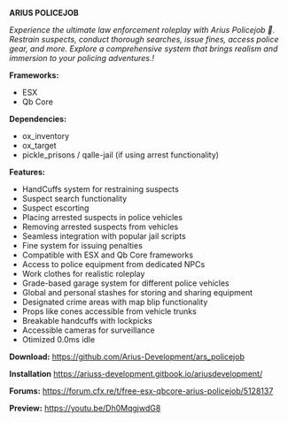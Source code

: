  **ARIUS POLICEJOB**

*Experience the ultimate law enforcement roleplay with Arius Policejob 👮. Restrain suspects, conduct thorough searches, issue fines, access police gear, and more. Explore a comprehensive system that brings realism and immersion to your policing adventures.!*

 **Frameworks:**
- ESX
 - Qb Core
 
 **Dependencies:**
 - ox_inventory
 - ox_target
 - pickle_prisons / qalle-jail (if using arrest functionality)

 **Features:**
 - HandCuffs system for restraining suspects
 - Suspect search functionality
 - Suspect escorting
 - Placing arrested suspects in police vehicles
 - Removing arrested suspects from vehicles
 - Seamless integration with popular jail scripts
 - Fine system for issuing penalties
 - Compatible with ESX and Qb Core frameworks
 - Access to police equipment from dedicated NPCs
 - Work clothes for realistic roleplay
 - Grade-based garage system for different police vehicles
 - Global and personal stashes for storing and sharing equipment
 - Designated crime areas with map blip functionality
 - Props like cones accessible from vehicle trunks
 - Breakable handcuffs with lockpicks
 - Accessible cameras for surveillance
 - Otimized 0.0ms idle
 
 **Download:**
 https://github.com/Arius-Development/ars_policejob

**Installation**
  https://ariuss-development.gitbook.io/ariusdevelopment/
  
 **Forums:**
  https://forum.cfx.re/t/free-esx-qbcore-arius-policejob/5128137

 **Preview:**
  https://youtu.be/Dh0MqgjwdG8
